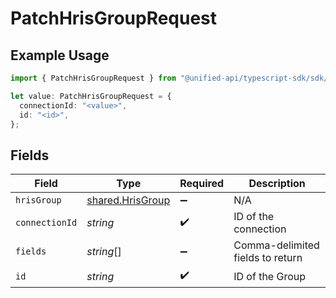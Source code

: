 # PatchHrisGroupRequest

## Example Usage

```typescript
import { PatchHrisGroupRequest } from "@unified-api/typescript-sdk/sdk/models/operations";

let value: PatchHrisGroupRequest = {
  connectionId: "<value>",
  id: "<id>",
};
```

## Fields

| Field                                                       | Type                                                        | Required                                                    | Description                                                 |
| ----------------------------------------------------------- | ----------------------------------------------------------- | ----------------------------------------------------------- | ----------------------------------------------------------- |
| `hrisGroup`                                                 | [shared.HrisGroup](../../../sdk/models/shared/hrisgroup.md) | :heavy_minus_sign:                                          | N/A                                                         |
| `connectionId`                                              | *string*                                                    | :heavy_check_mark:                                          | ID of the connection                                        |
| `fields`                                                    | *string*[]                                                  | :heavy_minus_sign:                                          | Comma-delimited fields to return                            |
| `id`                                                        | *string*                                                    | :heavy_check_mark:                                          | ID of the Group                                             |